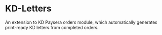 # KD-Letters
An extension to KD Paysera orders module, which automatically generates print-ready KD letters from completed orders.
